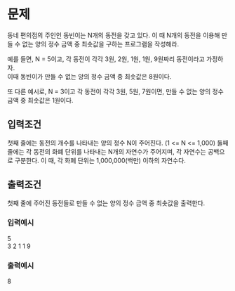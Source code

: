 # 문제
동네 편의점의 주인인 동빈이는 N개의 동전을 갖고 있다. 이 때 N개의 동전을 이용해 만들 수 없는 양의 정수 금액 중 최솟값을 구하는 프로그램을 작성해라.



예를 들면,
N = 5이고, 각 동전이 각각 3원, 2원, 1원, 1원, 9원짜리 동전이라고 가정하자.  
이때 동빈이가 만들 수 없는 양의 정수 금액 중 최솟값은 8원이다.  

또 다른 예시로,
N = 3이고 각 동전이 각각 3원, 5원, 7원이면, 만들 수 없는 양의 정수 금액 중 최솟값은 1원이다.  



## 입력조건

첫째 줄에는 동전의 개수를 나타내는 양의 정수 N이 주어진다. (1 <= N <= 1,000)
둘째 줄에는 각 동전의 화폐 단위를 나타내는 N개의 자연수가 주어지며, 각 자연수는 공백으로 구분한다. 이 때, 각 화폐 단위는 1,000,000(백만) 이하의 자연수다.

## 출력조건

첫째 줄에 주어진 동전들로 만들 수 없는 양의 정수 금액 중 최솟값을 출력한다.


### 입력예시
5  
3 2 1 1 9  
  
### 출력예시
8
